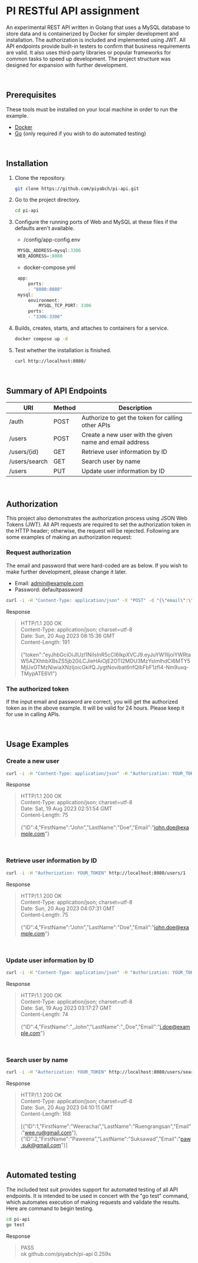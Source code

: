 # PI RESTful API assignment

An experimental REST API written in Golang that uses a MySQL database to store data and is containerized by Docker for simpler development and installation. The authorization is included and implemented using JWT. All API endpoints provide built-in testers to confirm that business requirements are valid. It also uses third-party libraries or popular frameworks for common tasks to speed up development. The project structure was designed for expansion with further development.

<br />

## Prerequisites

These tools must be installed on your local machine in order to run the example.

* [Docker](https://docs.docker.com/get-docker/)
* [Go](https://go.dev/doc/install) (only required if you wish to do automated testing)

<br />

## Installation

1. Clone the repository.
   ```sh
   git clone https://github.com/piyabch/pi-api.git
   ```
2. Go to the project directory.
   ```sh
   cd pi-api
   ```
3. Configure the running ports of Web and MySQL at these files if the defaults aren't available.

    * /config/app-config.env
   ```js
    MYSQL_ADDRESS=mysql:3306
    WEB_ADDRESS=:8080
   ```   
   
    * docker-compose.yml
   ```js
    app:
        ports:
        - "8080:8080"
    mysql:
        environment:
            MYSQL_TCP_PORT: 3306
        ports:
        - "3306:3306"
   ``` 
4. Builds, creates, starts, and attaches to containers for a service.
   ```sh
   docker compose up -d
   ```
5. Test whether the installation is finished.
   ```sh
   curl http://localhost:8080/

   ```

<br />

## Summary of API Endpoints

| URI           | Method | Description                                             |
| ------------- | ------ | ------------------------------------------------------- |
| /auth         | POST   | Authorize to get the token for calling other APIs       |
| /users        | POST   | Create a new user with the given name and email address |
| /users/{id}   | GET    | Retrieve user information by ID                         |
| /users/search | GET    | Search user by name                                     |
| /users        | PUT    | Update user information by ID                           |

<br />

## Authorization
This project also demonstrates the authorization process using JSON Web Tokens (JWT). All API requests are required to set the authorization token in the HTTP header; otherwise, the request will be rejected. Following are some examples of making an authorization request:
### Request authorization
   The email and password that were hard-coded are as below. If you wish to make further development, please change it later.
   * Email: admin@example.com
   * Password: defaultpassword
   ```sh
   curl -i -H "Content-Type: application/json" -X "POST" -d "{\"email\":\"admin@example.com\",\"password\":\"defaultpassword\"}"  http://localhost:8080/auth
   ```
   Response
   > HTTP/1.1 200 OK\
   Content-Type: application/json; charset=utf-8\
   Date: Sun, 20 Aug 2023 08:15:36 GMT\
   Content-Length: 191\
   \
   {"token":"eyJhbGciOiJIUzI1NiIsInR5cCI6IkpXVCJ9.eyJuYW1lIjoiYWRtaW5AZXhhbXBsZS5jb20iLCJleHAiOjE2OTI2MDU3MzYsImlhdCI6MTY5MjUxOTMzNiwiaXNzIjoicGkifQ.JygtNovibat6nfQIbFbF1zfl4-Nm9uxq-TMypATE6VI"}
### The authorized token
If the input email and password are correct, you will get the authorized token as in the above example. It will be valid for 24 hours. Please keep it for use in calling APIs.

<br />

## Usage Examples
### Create a new user
   ```sh
   curl -i -H "Content-Type: application/json" -H "Authorization: YOUR_TOKEN" -X "POST" -d "{\"firstName\":\"John\",\"lastName\":\"Doe\",\"email\":\"john.doe@example.com\"}" http://localhost:8080/users
   ```
   Response
   > HTTP/1.1 200 OK\
   Content-Type: application/json; charset=utf-8\
   Date: Sat, 19 Aug 2023 02:51:54 GMT\
   Content-Length: 75\
   \
   {"ID":4,"FirstName":"John","LastName":"Doe","Email":"john.doe@example.com"}

<br />

### Retrieve user information by ID  
   ```sh
   curl -i -H "Authorization: YOUR_TOKEN" http://localhost:8080/users/1
   ```
   Response
   > HTTP/1.1 200 OK\
   Content-Type: application/json; charset=utf-8\
   Date: Sun, 20 Aug 2023 04:07:31 GMT\
   Content-Length: 75\
   \
   {"ID":4,"FirstName":"John","LastName":"Doe","Email":"john.doe@example.com"}

<br />

### Update user information by ID
   ```sh
   curl -i -H "Content-Type: application/json" -H "Authorization: YOUR_TOKEN" -X "PUT" -d "{\"id\":4,\"firstName\":\"_John\",\"lastName\":\"_Doe\",\"email\":\"j.doe@example.com\"}" http://localhost:8080/users
   ```
   Response
   > HTTP/1.1 200 OK\
   Content-Type: application/json; charset=utf-8\
   Date: Sat, 19 Aug 2023 03:17:27 GMT\
   Content-Length: 74\
   \
   {"ID":4,"FirstName":"_John","LastName":"_Doe","Email":"j.doe@example.com"}

<br />

### Search user by name
   ```sh
   curl -i -H "Authorization: YOUR_TOKEN" http://localhost:8080/users/search?name=wee
   ```
   Response
   > HTTP/1.1 200 OK\
   Content-Type: application/json; charset=utf-8\
   Date: Sun, 20 Aug 2023 04:10:11 GMT\
   Content-Length: 168\
   \
   [{"ID":1,"FirstName":"Weerachai","LastName":"Ruengrangsan","Email":"wee.ru@gmail.com"},{"ID":2,"FirstName":"Paweena","LastName":"Suksawad","Email":"paw.suk@gmail.com"}]

<br />

## Automated testing

The included test suit provides support for automated testing of all API endpoints. It is intended to be used in concert with the "go test" command, which automates execution of making requests and validate the results. Here are command to begin testing.

   ```sh
   cd pi-api
   go test
   ```
   Response
   > PASS\
   ok      github.com/piyabch/pi-api 0.259s
